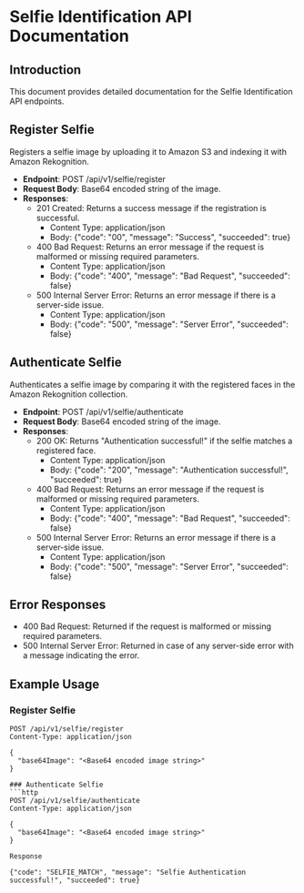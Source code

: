 # Selfie Identification API Documentation

## Introduction

This document provides detailed documentation for the Selfie Identification API endpoints.

## Register Selfie

Registers a selfie image by uploading it to Amazon S3 and indexing it with Amazon Rekognition.

- **Endpoint**: POST /api/v1/selfie/register
- **Request Body**: Base64 encoded string of the image.
- **Responses**:
  - 201 Created: Returns a success message if the registration is successful.
    - Content Type: application/json
    - Body: {"code": "00", "message": "Success", "succeeded": true}
  - 400 Bad Request: Returns an error message if the request is malformed or missing required parameters.
    - Content Type: application/json
    - Body: {"code": "400", "message": "Bad Request", "succeeded": false}
  - 500 Internal Server Error: Returns an error message if there is a server-side issue.
    - Content Type: application/json
    - Body: {"code": "500", "message": "Server Error", "succeeded": false}

## Authenticate Selfie

Authenticates a selfie image by comparing it with the registered faces in the Amazon Rekognition collection.

- **Endpoint**: POST /api/v1/selfie/authenticate
- **Request Body**: Base64 encoded string of the image.
- **Responses**:
  - 200 OK: Returns "Authentication successful!" if the selfie matches a registered face.
    - Content Type: application/json
    - Body: {"code": "200", "message": "Authentication successful!", "succeeded": true}
  - 400 Bad Request: Returns an error message if the request is malformed or missing required parameters.
    - Content Type: application/json
    - Body: {"code": "400", "message": "Bad Request", "succeeded": false}
  - 500 Internal Server Error: Returns an error message if there is a server-side issue.
    - Content Type: application/json
    - Body: {"code": "500", "message": "Server Error", "succeeded": false}

## Error Responses

- 400 Bad Request: Returned if the request is malformed or missing required parameters.
- 500 Internal Server Error: Returned in case of any server-side error with a message indicating the error.

## Example Usage

### Register Selfie

```http
POST /api/v1/selfie/register
Content-Type: application/json

{
  "base64Image": "<Base64 encoded image string>"
}

### Authenticate Selfie
```http
POST /api/v1/selfie/authenticate
Content-Type: application/json

{
  "base64Image": "<Base64 encoded image string>"
}

Response

{"code": "SELFIE_MATCH", "message": "Selfie Authentication successful!", "succeeded": true}

